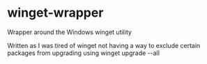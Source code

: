 # winget-wrapper
Wrapper around the Windows winget utility

Written as I was tired of winget not having a way to exclude certain packages from upgrading using winget upgrade --all